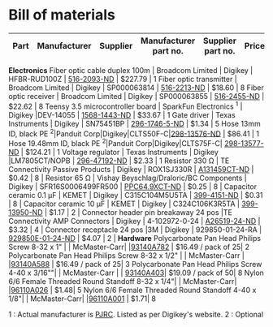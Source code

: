 # Bill of materials
Part | Manufacturer | Supplier | Manufacturer part no. | Supplier part no. | Price | Qty
-----|--------------|----------|-----------------------|-------------------|-------|-
**Electronics**
Fiber optic cable duplex 100m | Broadcom Limited | Digikey | HFBR-RUD100Z | [516-2093-ND](https://www.digikey.ca/en/products/detail/broadcom-limited/HFBR-RUD100Z/1990491) | $227.79 | 1
Fiber optic transmitter | Broadcom Limited | Digikey | SP000063814 | [516-2213-ND](https://www.digikey.ca/en/products/base-product/broadcom-limited/516/SP000063814/298985) | $18.60 | 8
Fiber optic receiver | Broadcom Limited | Digikey | SP000063855 | [516-2455-ND](https://www.digikey.ca/en/products/base-product/broadcom-limited/516/SP000063855/298987) | $22.62 | 8
Teensy 3.5 microcontroller board | SparkFun Electronics <sup>1</sup>  | Digikey |DEV-14055 | [1568-1443-ND](https://www.digikey.ca/en/products/detail/sparkfun-electronics/DEV-14055/6235191) | $33.67 | 1
Gate driver | Texas Instruments | Digikey | SN75451BP | [296-1746-5-ND](https://www.digikey.ca/en/products/detail/texas-instruments/SN75451BP/277392) | $1.34 | 5
Hose 13mm ID, black PE <sup>2</sup>|Panduit Corp|Digikey|CLTS50F-C|[298-13576-ND](https://www.digikey.ca/en/products/detail/panduit-corp/CLTS50F-C/4567741) | $86.41 | 1
Hose 19.48mm ID, black PE <sup>2</sup>|Panduit Corp|Digikey|CLTS75F-C|	[298-13577-ND](https://www.digikey.ca/en/products/detail/panduit-corp/CLTS75F-C/4567748) | $124.21 | 1
Voltage regulator | Texas Instruments  | Digikey |LM7805CT/NOPB | [296-47192-ND](https://www.digikey.ca/en/products/detail/texas-instruments/LM7805CT-NOPB/3901929) | $2.33 | 1
Resistor 330 Ω | TE Connectivity Passive Products | Digikey | ROX1SJ330R | 	[A131459CT-ND](https://www.digikey.ca/en/products/detail/te-connectivity-passive-product/ROX1SJ330R/8603589) | $0.42 | 8 |
Resistor 65 Ω | Vishay Beyschlag/Draloric/BC Components | Digikey | SFR16S0006499FR500 | 	[PPC64.9XCT-ND](https://www.digikey.ca/en/products/detail/vishay-beyschlag-draloric-bc-components/SFR16S0006499FR500/594439) | $0.25 | 8 |
Capacitor ceramic 0.1 µF | KEMET | Digikey | C315C104M5U5TA | 	[399-4151-ND](https://www.digikey.ca/en/products/detail/kemet/C315C104M5U5TA/817927) | $0.31 | 8 |
Capacitor ceramic 10 µF | KEMET | Digikey | C324C106K3R5TA | 	[399-13950-ND](https://www.digikey.ca/en/products/detail/kemet/C324C106K3R5TA/6562361) | $1.17 | 2 |
Connector header pin breakaway 24 pos |TE Connectivity AMP Connectors | Digikey | 4-102972-0-24 | 	[A26519-24-ND](https://www.digikey.ca/en/products/detail/te-connectivity-amp-connectors/4-102972-0-24/683577) | $3.32 | 4 |
Connector receptacle 24 pos |3M | Digikey | 929850-01-24-RA | 	[929850E-01-24-ND](https://www.digikey.ca/en/products/detail/3m/929850-01-24-RA/1094205) | $4.07 | 2 |
**Hardware**
Polycarbonate Pan Head Philips Screw 8-32 x 1" | | McMaster-Carr| |[93140A782](https://www.mcmaster.com/93140A782) | $16.49 / pack of 25| 2
Polycarbonate Pan Head Philips Screw 8-32 x 1/2" | | McMaster-Carr | |[93140A588](https://www.mcmaster.com/93140A588) | $16.49 / pack of 25| 3
Polycarbonate Pan Head Philips Screw 4-40 x 3/16""| | McMaster-Carr | | [93140A403](https://www.mcmaster.com/93140A403)| $19.09 / pack of 50| 8
Nylon 6/6 Female Threaded Round Standoff 8-32 x 1/4"| | McMaster-Carr| |[96110A026](https://www.mcmaster.com/96110A026) | $1.48| 5
Nylon 6/6 Female Threaded Round Standoff 4-40 x 1/8"| | McMaster-Carr| |[96110A001](https://www.mcmaster.com/96110A001) | $1.71| 8

1 : Actual manufacturer is [PJRC](https://www.pjrc.com/). Listed as per Digikey's website.
2 : Optional
